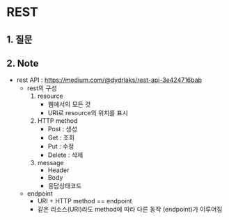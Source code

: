 # REST

## 1. 질문

## 2. Note

* rest API : https://medium.com/@dydrlaks/rest-api-3e424716bab
	* rest의 구성
		1) resource
			* 웹에서의 모든 것
			* URI로 resource의 위치를 표시
		2) HTTP method
			* Post : 생성
			* Get : 조회
			* Put : 수정
			* Delete : 삭제
		3) message
			* Header
			* Body
			* 응답상태코드
	* endpoint
		* URI + HTTP method == endpoint
		* 같은 리소스(URI)라도 method에 따라 다른 동작 (endpoint)가 이루어짐
